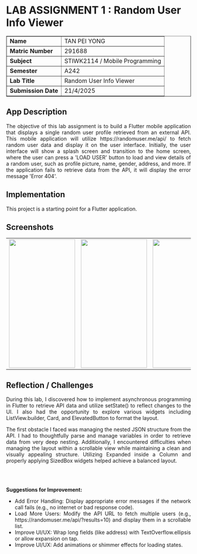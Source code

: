 # LAB ASSIGNMENT 1 : Random User Info Viewer
<table border="1">
  <tr>
    <td><strong>Name</strong></td>
    <td>TAN PEI YONG</td>
  </tr>
  <tr>
    <td><strong>Matric Number</strong></td>
    <td>291688</td>
  </tr>  
  <tr>
    <td><strong>Subject</strong></td>
    <td>STIWK2114 / Mobile Programming</td>
  </tr>  
  <tr>
    <td><strong>Semester</strong></td>
    <td>A242</td>
  </tr>  
  <tr>
    <td><strong>Lab Title</strong></td>
    <td>Random User Info Viewer</td>
  </tr>  
  <tr>
    <td><strong>Submission Date</strong></td>
    <td>21/4/2025</td>
  </tr>  
</table>

## App Description

<div align="justify">
The objective of this lab assignment is to build a Flutter mobile application that displays a single random user profile retrieved from an external API. This mobile application will utilize https://randomuser.me/api/ to fetch random user data and display it on the user interface. Initially, the user interface will show a splash screen and transition to the home screen, where the user can press a 'LOAD USER' button to load and view details of a random user, such as profile picture, name, gender, address, and more. If the application fails to retrieve data from the API, it will display the error message 'Error 404'.
</div>

## Implementation

This project is a starting point for a Flutter application.

## Screenshots
<table>
    <tr>
    <td><img src="https://github.com/user-attachments/assets/4fb7b7ee-47ed-4af3-a7db-7566f440e063" width="180" height="350"></td>
    <td><img src="https://github.com/user-attachments/assets/7c275968-641b-45ce-9427-03ae17015b90" width="180" height="350"></td>
    <td><img src="https://github.com/user-attachments/assets/08740902-257f-4be1-a963-528ffc7440d9" width="180" height="350"></td>
    <td><img src="https://github.com/user-attachments/assets/2bbc52e7-6513-40c8-b5e9-f783561435cd" width="180" height="350"></td>
  </tr>
</table>

## Reflection / Challenges

<div align="justify">
During this lab, I discovered how to implement asynchronous programming in Flutter to retrieve API data and utilize setState() to reflect changes to the UI. I also had the opportunity to explore various widgets including ListView.builder, Card, and ElevatedButton to format the layout.

<br>

The first obstacle I faced was managing the nested JSON structure from the API. I had to thoughtfully parse and manage variables in order to retrieve data from very deep nesting. Additionally, I encountered difficulties when managing the layout within a scrollable view while maintaining a clean and visually appealing structure. Utilizing Expanded inside a Column and properly applying SizedBox widgets helped achieve a balanced layout.

<br> <br>
 
<b>Suggestions for Improvement:</b>
<ul>
  <li>Add Error Handling: Display appropriate error messages if the network call fails (e.g., no internet or bad response code).</li>
  <li>Load More Users: Modify the API URL to fetch multiple users (e.g., https://randomuser.me/api/?results=10) and display them in a scrollable list.</li>
  <li>Improve UI/UX: Wrap long fields (like address) with TextOverflow.ellipsis or allow expansion on tap.</li>
  <li>Improve UI/UX: Add animations or shimmer effects for loading states.</li>
</ul>
</div>
